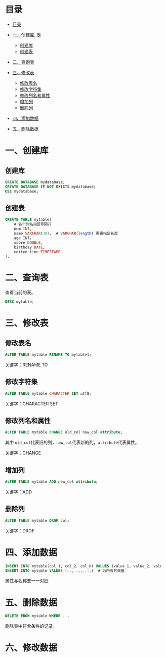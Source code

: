 # 目录
- [目录](#目录)

- [一、创建库, 表](#一创建库表)
  * [创建库](#创建库)
  * [创建表](#创建表)
  
- [二、查询表](#二查询表)

- [三、修改表](#三修改表)
  * [修改表名](#修改表名)
  * [修改字符集](#修改字符集)
  * [修改列名和属性](#修改列名和属性)
  * [增加列](#增加列)
  * [删除列](#删除列)
  
- [四、添加数据](#四添加数据)

- [五、删除数据](#五删除数据)

  
# 一、创建库
## 创建库

```sql
CREATE DATABASE mydatabase;
CREATE DATABASE IF NOT EXISTS mydatabase;
USE mydatabase;  
```



## 创建表

```sql
CREATE TABLE mytable(
	# 各个列名用逗号隔开
	num INT,
	name VARCHAR(30),  # VARCHAR(length) 需要指定长度
	age INT，
	score DOUBLE,
	birthday DATE,
	edited_time TIMESTAMP
);
```


# 二、查询表

查看当前的表。

```sql
DESC mytable;
```



# 三、修改表

## 修改表名

```sql
ALTER TABLE mytable RENAME TO mytable1;
```

关键字：RENAME TO

## 修改字符集

```sql
ALTER TABLE mytable CHARACTER SET utf8;
```

关键字：CHARACTER SET

## 修改列名和属性

```sql
ALTER TABLE mytable CHANGE old_col new_col attribute;
```

其中 `old_col`代表旧的列，`new_col`代表新的列，`attribute`代表属性。

关键字：CHANGE

## 增加列

```sql
ALTER TABLE mytable ADD new_col attribute;
```

关键字：ADD

## 删除列

```sql
ALTER TABLE mytable DROP col;
```

关键字：DROP


<a name="4"></a>
# 四、添加数据

```sql
INSERT INTO mytable(col_1, col_2, col_n) VALUES (value_1, value_2, value_n);
INSERT INTO mytable VALUES (..,...,...,)  # 为所有列赋值
```

属性与名称要一一对应



# 五、删除数据

```sql
DELETE FROM mytable WHERE ...
```

删除表中符合条件的记录。



# 六、修改数据












